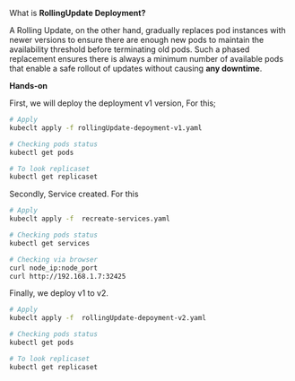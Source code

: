 What is **RollingUpdate Deployment?**

A Rolling Update, on the other hand, gradually replaces pod instances with newer versions to ensure there are enough new pods to maintain the availability threshold before terminating old pods. Such a phased replacement ensures there is always a minimum number of available pods that enable a safe rollout of updates without causing **any downtime**.


**Hands-on**

First, we will deploy the deployment v1 version, For this;
``` bash
# Apply
kubeclt apply -f rollingUpdate-depoyment-v1.yaml

# Checking pods status
kubectl get pods 

# To look replicaset
kubectl get replicaset

```

Secondly, Service created. For this
``` bash
# Apply
kubeclt apply -f  recreate-services.yaml

# Checking pods status
kubectl get services

# Checking via browser
curl node_ip:node_port
curl http://192.168.1.7:32425

```

Finally, we deploy v1 to v2.
``` bash
# Apply
kubeclt apply -f  rollingUpdate-depoyment-v2.yaml

# Checking pods status
kubectl get pods 

# To look replicaset
kubectl get replicaset
